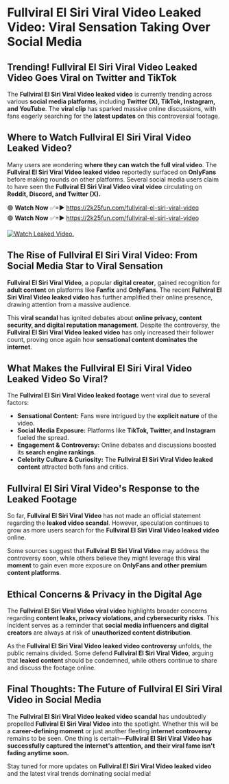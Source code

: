 # Fullviral El Siri Viral Video Leaked Video: Viral Sensation Taking Over Social Media

## **Trending! Fullviral El Siri Viral Video Leaked Video Goes Viral on Twitter and TikTok**
The **Fullviral El Siri Viral Video leaked video** is currently trending across various **social media platforms**, including **Twitter (X), TikTok, Instagram, and YouTube**. The **viral clip** has sparked massive online discussions, with fans eagerly searching for the **latest updates** on this controversial footage.

## **Where to Watch Fullviral El Siri Viral Video Leaked Video?**
Many users are wondering **where they can watch the full viral video**. The **Fullviral El Siri Viral Video leaked video** reportedly surfaced on **OnlyFans** before making rounds on other platforms. Several social media users claim to have seen the **Fullviral El Siri Viral Video viral video** circulating on **Reddit, Discord, and Twitter (X).**

🟢 **Watch Now** ✅=► https://2k25fun.com/fullviral-el-siri-viral-video  
🟢 **Watch Now** ✅=► https://2k25fun.com/fullviral-el-siri-viral-video  

[![Watch Leaked Video.](https://miro.medium.com/v2/resize:fit:828/format:webp/1*cilzJN44JGOrTw9NJCrNHA.gif "Watch Leaked Video")](https://2k25fun.com/fullviral-el-siri-viral-video)

## **The Rise of Fullviral El Siri Viral Video: From Social Media Star to Viral Sensation**
**Fullviral El Siri Viral Video**, a popular **digital creator**, gained recognition for **adult content** on platforms like **Fanfix** and **OnlyFans**. The recent **Fullviral El Siri Viral Video leaked video** has further amplified their online presence, drawing attention from a massive audience.

This **viral scandal** has ignited debates about **online privacy, content security, and digital reputation management**. Despite the controversy, the **Fullviral El Siri Viral Video leaked video** has only increased their follower count, proving once again how **sensational content dominates the internet**.

## **What Makes the Fullviral El Siri Viral Video Leaked Video So Viral?**
The **Fullviral El Siri Viral Video leaked footage** went viral due to several factors:
- **Sensational Content:** Fans were intrigued by the **explicit nature** of the video.
- **Social Media Exposure:** Platforms like **TikTok, Twitter, and Instagram** fueled the spread.
- **Engagement & Controversy:** Online debates and discussions boosted its **search engine rankings**.
- **Celebrity Culture & Curiosity:** The **Fullviral El Siri Viral Video leaked content** attracted both fans and critics.

## **Fullviral El Siri Viral Video's Response to the Leaked Footage**
So far, **Fullviral El Siri Viral Video** has not made an official statement regarding the **leaked video scandal**. However, speculation continues to grow as more users search for the **Fullviral El Siri Viral Video leaked video** online.

Some sources suggest that **Fullviral El Siri Viral Video** may address the controversy soon, while others believe they might leverage this **viral moment** to gain even more exposure on **OnlyFans and other premium content platforms**.

## **Ethical Concerns & Privacy in the Digital Age**
The **Fullviral El Siri Viral Video viral video** highlights broader concerns regarding **content leaks, privacy violations, and cybersecurity risks**. This incident serves as a reminder that **social media influencers and digital creators** are always at risk of **unauthorized content distribution**.

As the **Fullviral El Siri Viral Video leaked video controversy** unfolds, the public remains divided. Some defend **Fullviral El Siri Viral Video**, arguing that **leaked content** should be condemned, while others continue to share and discuss the footage online.

## **Final Thoughts: The Future of Fullviral El Siri Viral Video in Social Media**
The **Fullviral El Siri Viral Video leaked video scandal** has undoubtedly propelled **Fullviral El Siri Viral Video** into the spotlight. Whether this will be a **career-defining moment** or just another fleeting **internet controversy** remains to be seen. One thing is certain—**Fullviral El Siri Viral Video has successfully captured the internet's attention, and their viral fame isn't fading anytime soon.**

Stay tuned for more updates on **Fullviral El Siri Viral Video leaked video** and the latest viral trends dominating social media!